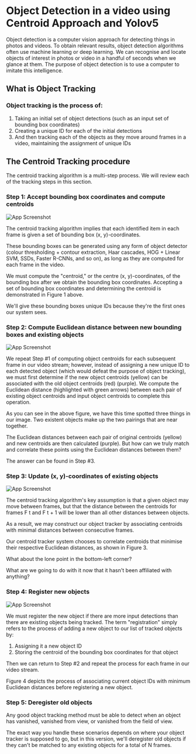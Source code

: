 
# Object Detection in a video using Centroid Approach and Yolov5

Object detection is a computer vision approach for detecting things in photos and videos. To obtain relevant results, object detection algorithms often use machine learning or deep learning. We can recognise and locate objects of interest in photos or video in a handful of seconds when we glance at them. The purpose of object detection is to use a computer to imitate this intelligence.
## What is Object Tracking
### Object tracking is the process of:

1. Taking an initial set of object detections (such as an input set of bounding box coordinates)
2. Creating a unique ID for each of the initial detections
3. And then tracking each of the objects as they move around frames in a video, maintaining the assignment of unique IDs

## The Centroid Tracking procedure
The centroid tracking algorithm is a multi-step process. We will review each of the tracking steps in this section.

### Step 1: Accept bounding box coordinates and compute centroids



![App Screenshot](https://via.placeholder.com/468x300?text=App+Screenshot+Here)

The centroid tracking algorithm implies that each identified item in each frame is given a set of bounding box (x, y)-coordinates.

These bounding boxes can be generated using any form of object detector (colour thresholding + contour extraction, Haar cascades, HOG + Linear SVM, SSDs, Faster R-CNNs, and so on), as long as they are computed for each frame in the video.

We must compute the "centroid," or the centre (x, y)-coordinates, of the bounding box after we obtain the bounding box coordinates. Accepting a set of bounding box coordinates and determining the centroid is demonstrated in Figure 1 above.

We'll give these bounding boxes unique IDs because they're the first ones our system sees.

### Step 2: Compute Euclidean distance between new bounding boxes and existing objects

![App Screenshot](https://via.placeholder.com/468x300?text=App+Screenshot+Here)

We repeat Step #1 of computing object centroids for each subsequent frame in our video stream; however, instead of assigning a new unique ID to each detected object (which would defeat the purpose of object tracking), we must first determine if the new object centroids (yellow) can be associated with the old object centroids (red) (purple).
We compute the Euclidean distance (highlighted with green arrows) between each pair of existing object centroids and input object centroids to complete this operation.

As you can see in the above figure, we have this time spotted three things in our image. Two existent objects make up the two pairings that are near together.

The Euclidean distances between each pair of original centroids (yellow) and new centroids are then calculated (purple). But how can we truly match and correlate these points using the Euclidean distances between them?

The answer can be found in Step #3.

### Step 3: Update (x, y)-coordinates of existing objects

![App Screenshot](https://via.placeholder.com/468x300?text=App+Screenshot+Here)

The centroid tracking algorithm's key assumption is that a given object may move between frames, but that the distance between the centroids for frames F t and F t + 1 will be lower than all other distances between objects.

As a result, we may construct our object tracker by associating centroids with minimal distances between consecutive frames.

Our centroid tracker system chooses to correlate centroids that minimise their respective Euclidean distances, as shown in Figure 3.

What about the lone point in the bottom-left corner?

What are we going to do with it now that it hasn't been affiliated with anything?

### Step 4: Register new objects

![App Screenshot](https://via.placeholder.com/468x300?text=App+Screenshot+Here)

We must register the new object if there are more input detections than there are existing objects being tracked. The term "registration" simply refers to the process of adding a new object to our list of tracked objects by:

1. Assigning it a new object ID
2. Storing the centroid of the bounding box coordinates for that object

Then we can return to Step #2 and repeat the process for each frame in our video stream.

Figure 4 depicts the process of associating current object IDs with minimum Euclidean distances before registering a new object.

### Step 5: Deregister old objects

Any good object tracking method must be able to detect when an object has vanished, vanished from view, or vanished from the field of view.

The exact way you handle these scenarios depends on where your object tracker is supposed to go, but in this version, we'll deregister old objects if they can't be matched to any existing objects for a total of N frames.

  
